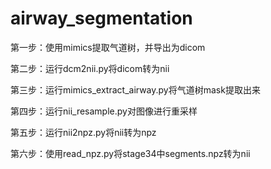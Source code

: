 # airway_segmentation
第一步：使用mimics提取气道树，并导出为dicom

第二步：运行dcm2nii.py将dicom转为nii

第三步：运行mimics_extract_airway.py将气道树mask提取出来

第四步：运行nii_resample.py对图像进行重采样

第五步：运行nii2npz.py将nii转为npz

第六步：使用read_npz.py将stage34中segments.npz转为nii


